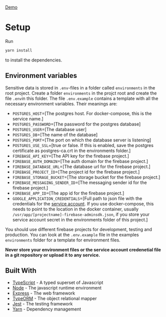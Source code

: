 [Demo](https://getjay.fourfive.studio/demo)

# Setup
Run 
```bash
yarn install
```
to install the dependencies.

## Environment variables
Sensitive data is stored in `.env`-files in a folder called `environments` in the root project.
Create a folder `environments` in the projct root and create the file `.env`in this folder. The file `.env.example` contains a template with all the necessary environment variables. Their meanings are:
- `POSTGRES_HOST`=[The postgres host. For docker-compose, this is the service name.]
- `POSTGRES_PASSWORD`=[The password for the postgres database]
- `POSTGRES_USER`=[The database user]
- `POSTGRES_DB`=[The name of the database]
- `POSTGRES_PORT`=[The port on which the database server is listening]
- `POSTGRES_USE_SSL`=[true or false. If this is enabled, save the postgres certificate as postgres-ca.crt in the environments folder.]
- `FIREBASE_API_KEY`=[The API key for the firebase project.]
- `FIREBASE_AUTH_DOMAIN`=[The auth domain for the firebase project.]
- `FIREBASE_DATABASE_URL`=[The database url for the firebase project.]
- `FIREBASE_PROJECT_ID`=[The project id for the firebase project.]
- `FIREBASE_STORAGE_BUCKET`=[The storage bucket for the firebase project.]
- `FIREBASE_MESSAGING_SENDER_ID`=[The messaging sender id for the firebase project.]
- `FIREBASE_APP_ID`=[The app id for the firebase project.]
- `GOOGLE_APPLICATION_CREDENTIALS`=[Full path to json file with the credentials for the [service account](https://firebase.google.com/support/guides/service-accounts). If you use docker-compose, this needs to point to the location in the docker container, usually `/usr/app/[projectname]-firebase-adminsdk.json`, if you store your service account secret in the environments folder of this project.]

You should use different firebase projects for development, testing and production.
You can look at the `.env.example` file in the examples `environments` folder for a template for environment files.

**Never store your environment files or the service account credenetial file in a git repository or upload it to any service.**

## Built With
- [TypeScript](https://www.typescriptlang.org/) - A typed superset of Javascript
- [Node](https://nodejs.org/en/) - The javascript runtime environment
- [Express](http://expressjs.com/) - The web framework
- [TypeORM](https://typeorm.io/#/) - The object relational mapper
- [Jest](https://jestjs.io/) - The testing framework
- [Yarn](https://yarnpkg.com/) - Dependency management
